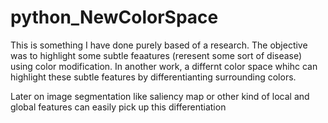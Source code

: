 # python_NewColorSpace
This is something I have done purely based of a research. The objective was to highlight some subtle feaatures (reresent some sort of disease) using color modification. In another work, a differnt color space whihc can highlight these subtle features by differentianting surrounding colors.

Later on image segmentation like saliency map or other kind of local and global features can easily pick up this differentiation 
